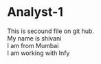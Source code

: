 # Analyst-1
This is secound file on git hub.
<br>My name is shivani
<br>I am from Mumbai
<br>I am working with Infy